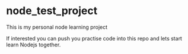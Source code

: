 # node_test_project
This is my personal node learning project

If interested you can push you practise code into this repo and lets start learn Nodejs together.
